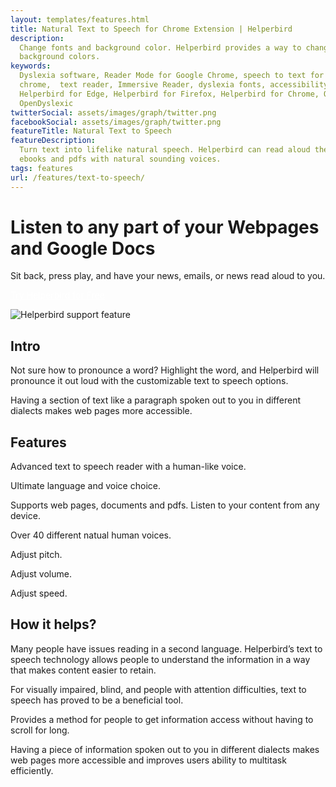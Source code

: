 ```yaml
---
layout: templates/features.html
title: Natural Text to Speech for Chrome Extension | Helperbird
description:
  Change fonts and background color. Helperbird provides a way to change web page font and
  background colors.
keywords:
  Dyslexia software, Reader Mode for Google Chrome, speech to text for chrome, Text to speech for
  chrome,  text reader, Immersive Reader, dyslexia fonts, accessibility software, dyslexia software,
  Helperbird for Edge, Helperbird for Firefox, Helperbird for Chrome, Opendyslexic for Chrome,
  OpenDyslexic
twitterSocial: assets/images/graph/twitter.png
facebookSocial: assets/images/graph/twitter.png
featureTitle: Natural Text to Speech
featureDescription:
  Turn text into lifelike natural speech. Helperbird can read aloud the content of any web pages,
  ebooks and pdfs with natural sounding voices.
tags: features
url: /features/text-to-speech/
---
```


# Listen to any part of your Webpages and Google Docs

Sit back, press play, and have your news, emails, or news read aloud to you.

<a 
  class="px-8 py-3 border  text-base font-medium rounded-md text-white bg-indigo-600 hover:bg-indigo-700 " style="color: white;" 
  href="/pricing/"> Try Helperbird for Free </a>

![Helperbird support feature](https://www.helperbird.com/assets/images/new/styles/styles.png)

## Intro

Not sure how to pronounce a word? Highlight the word, and Helperbird will pronounce it out loud with
the customizable text to speech options.

Having a section of text like a paragraph spoken out to you in different dialects makes web pages
more accessible.

## Features

Advanced text to speech reader with a human-like voice.

Ultimate language and voice choice.

Supports web pages, documents and pdfs. Listen to your content from any device.

Over 40 different natual human voices.

Adjust pitch.

Adjust volume.

Adjust speed.

## How it helps?

Many people have issues reading in a second language. Helperbird’s text to speech technology allows
people to understand the information in a way that makes content easier to retain.

For visually impaired, blind, and people with attention difficulties, text to speech has proved to
be a beneficial tool.

Provides a method for people to get information access without having to scroll for long.

Having a piece of information spoken out to you in different dialects makes web pages more
accessible and improves users ability to multitask efficiently.
